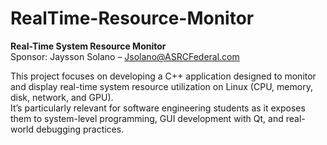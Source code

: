 # RealTime-Resource-Monitor

**Real-Time System Resource Monitor**  
Sponsor: Jaysson Solano – Jsolano@ASRCFederal.com

This project focuses on developing a C++ application designed to monitor and display real-time system resource utilization on Linux (CPU, memory, disk, network, and GPU).  
It’s particularly relevant for software engineering students as it exposes them to system-level programming, GUI development with Qt, and real-world debugging practices.
